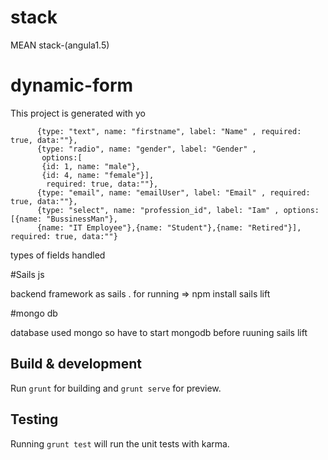 
# stack

MEAN stack-(angula1.5)

# dynamic-form

This project is generated with yo 

          {type: "text", name: "firstname", label: "Name" , required: true, data:""},
          {type: "radio", name: "gender", label: "Gender" ,
           options:[
           {id: 1, name: "male"},
           {id: 4, name: "female"}],
            required: true, data:""},
          {type: "email", name: "emailUser", label: "Email" , required: true, data:""},
          {type: "select", name: "profession_id", label: "Iam" , options:[{name: "BussinessMan"},
          {name: "IT Employee"},{name: "Student"},{name: "Retired"}], required: true, data:""}

types of fields handled


#Sails js

backend framework as sails .
for running => 
npm install
sails lift

#mongo db 

database used mongo so have to start mongodb before ruuning sails lift



## Build & development

Run `grunt` for building and `grunt serve` for preview.

## Testing

Running `grunt test` will run the unit tests with karma.
